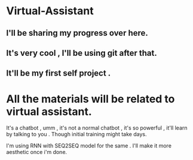 # Virtual-Assistant

## I'll be sharing my progress over here.

## It's very cool , I'll be using git after that.

## It'll be my first self project .

# All the materials will be related to virtual assistant.

It's a chatbot , umm , it's not a normal chatbot , it's so powerful , it'll learn by talking to you . Though initial training might take days.

I'm using RNN with SEQ2SEQ model for the same . I'll make it more aesthetic once i'm done.
